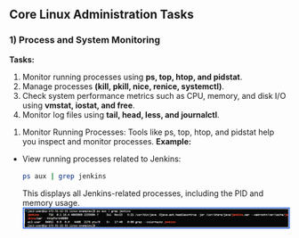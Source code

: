 ## Core Linux Administration Tasks

### 1) Process and System Monitoring
**Tasks:**
1) Monitor running processes using **ps, top, htop, and pidstat**.
2) Manage processes **(kill, pkill, nice, renice, systemctl)**.
3) Check system performance metrics such as CPU, memory, and disk I/O using **vmstat, iostat, and free**.
4) Monitor log files using **tail, head, less, and journalctl**.

1. Monitor Running Processes:
Tools like ps, top, htop, and pidstat help you inspect and monitor processes.
**Example:**
- View running processes related to Jenkins:
  ```bash
  ps aux | grep jenkins
  ```
  This displays all Jenkins-related processes, including the PID and memory usage.
![process-example](./images/ps.png)

